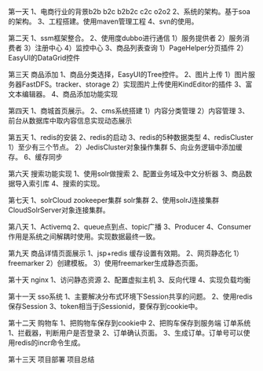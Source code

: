 第一天
1、电商行业的背景b2b b2c b2b2c c2c o2o2
2、系统的架构。基于soa的架构。
3、工程搭建。使用maven管理工程
4、svn的使用。

第二天
1、ssm框架整合。
2、使用度dubbo进行通信
	1）服务提供者
	2）服务消费者
	3）注册中心
	4）监控中心
3、商品列表查询
	1）PageHelper分页插件
	2）EasyUI的DataGrid控件

第三天
商品添加
1、商品分类选择，EasyUI的Tree控件。
2、图片上传
	1）图片服务器FastDFS。tracker、storage
	2）实现图片上传使用KindEditor的插件
3、富文本编辑器。
4、商品添加功能实现

第四天
1、商城首页展示。
2、cms系统搭建
	1）内容分类管理
	2）内容管理
3、前台从数据库中取内容信息实现动态展示

第五天
1、redis的安装
2、redis的启动
3、redis的5种数据类型
4、redisCluster
	1）至少有三个节点。
	2）JedisCluster对象操作集群
5、向业务逻辑中添加缓存。
6、缓存同步

第六天
搜索功能实现
1、使用solr做搜索
2、配置业务域及中文分析器
3、商品数据导入索引库
4、搜索的实现。

第七天
1、solrCloud
zookeeper集群
solr集群
2、使用solrJ连接集群
CloudSolrServer对象连接集群。

第八天
1、Activemq
2、queue点到点、topic广播
3、Producer
4、Consumer
作用是系统之间解耦时使用。实现数据最终一致。

第九天
商品详情页面展示
1、jsp+redis
缓存设置有效期。
2、网页静态化
1）freemarker
2）创建模板。
3）使用freemarker生成静态页面。

第十天
nginx
1、访问静态资源
2、配置虚拟主机
3、反向代理
4、实现负载均衡

第十一天
sso系统
1、主要解决分布式环境下Session共享的问题。
2、使用redis保存Session
3、token相当于jSessionid，要保存到cookie中。

第十二天
购物车
1、把购物车保存到cookie中
2、把购车保存到服务端
订单系统
1、拦截器，判断用户是否登录
2、订单确认页面。
3、生成订单。订单号可以使用redis的incr命令生成。

第十三天
项目部署
项目总结